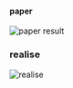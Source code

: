 #### paper

![paper result](/robots/control/adaptiveAdmittance/DAHI/pic/1.png)

### realise

![realise](/robots/control/adaptiveAdmittance/DAHI/pic/2.jpg)
